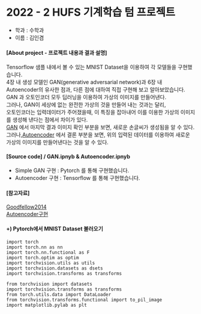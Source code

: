 # 2022 - 2 HUFS 기계학습 텀 프로젝트
- 학과 : 수학과
- 이름 : 김인겸

#### [About project - 프로젝트 내용과 결과 설명]
Tensorflow 샘플 내에서 볼 수 있는 MNIST Dataset을 이용하여 각 모델들을 구현했습니다.
<br>
4장 내 생성 모델인 GAN(generative adversarial network)과 6장 내 Autoencoder의 유사한 점과, 다른 점에 대하여 직접 구현해 보고 알아보았습니다.
<br>
GAN 과 오토인코더 모두 딥러닝을 이용하여 가상의 이미지를 만들어낸다.
<br>
그러나, GAN이 세상에 없는 완전한 가상의 것을 만들어 내는 것과는 달리,
<br>
오토인코더는 입력데이터가 주어졌을때, 이 특징을 잡아내어 이를 이용한 가상의 이미지를 생성해 낸다는 점에서 차이가 있다.
<br>
[GAN](https://github.com/doctok501/Machine-Learning/blob/main/GAN%20vs%20Autoencoder/GAN.ipynb) 에서 마지막 결과 이미지 확인 부분을 보면, 새로운 손글씨가 생성됨을 알 수 있다. 
<br>
    그러나,[Autoencoder](https://github.com/doctok501/Machine-Learning/blob/main/GAN%20vs%20Autoencoder/Autoencoder.ipynb) 에서 결론 부분을 보면, 위의 입력된 데이터를 이용하여 새로운 가상의 이미지를 만들어낸다는 것을 알 수 있다.



#### [Source code] / GAN.ipnyb & Autoencoder.ipnyb

- Simple GAN 구현 : Pytorch 를 통해 구현했습니다.
- Autoencoder 구현 : Tensorflow 를 통해 구현했습니다.

#### [참고자료]
[Goodfellow2014](https://arxiv.org/pdf/1406.2661.pdf)
<br>
[Autoencoder구현](https://github.com/ExcelsiorCJH/Hands-On-ML/blob/master/Chap15-Autoencoders/Chap15-Autoencoders.ipynb)

#### +) Pytorch에서 MNIST Dataset 불러오기
```
import torch
import torch.nn as nn
import torch.nn.functional as F
import torch.optim as optim
import torchvision.utils as utils
import torchvision.datasets as dsets
import torchvision.transforms as transforms

from torchvision import datasets
import torchvision.transforms as transforms
from torch.utils.data import DataLoader
from torchvision.transforms.functional import to_pil_image
import matplotlib.pylab as plt
```


